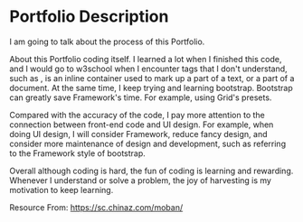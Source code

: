 # Portfolio Description
I am going to talk about the process of this Portfolio.

About this Portfolio coding itself. I learned a lot when I finished this code, and I would go to w3school when I encounter tags that I don't understand, such as <span>, is an inline container used to mark up a part of a text, or a part of a document. At the same time, I keep trying and learning bootstrap. Bootstrap can greatly save Framework's time. For example, using Grid's presets.

Compared with the accuracy of the code, I pay more attention to the connection between front-end code and UI design. For example, when doing UI design, I will consider Framework, reduce fancy design, and consider more maintenance of design and development, such as referring to the Framework style of bootstrap.

Overall although coding is hard, the fun of coding is learning and rewarding. Whenever I understand or solve a problem, the joy of harvesting is my motivation to keep learning.


Resource From: https://sc.chinaz.com/moban/